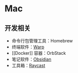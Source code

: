# Mac
## 开发相关
- 命令行包管理工具：Homebrew
- 终端软件：[Warp](https://www.warp.dev/)
- [[Docker]] 容器：OrbStack
- 笔记软件：[Obsidian](https://obsidian.md/)
- 工具箱：[Raycast](https://www.raycast.com/)
